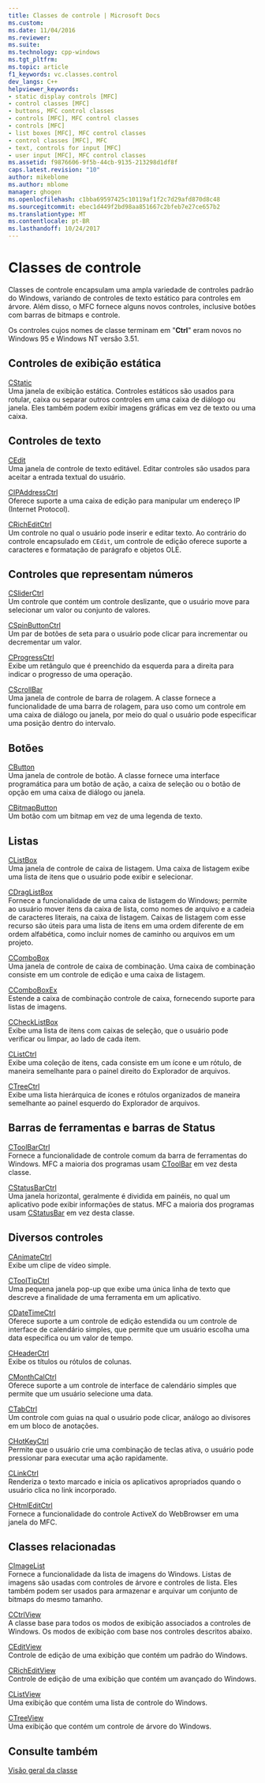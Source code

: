 ```yaml
---
title: Classes de controle | Microsoft Docs
ms.custom: 
ms.date: 11/04/2016
ms.reviewer: 
ms.suite: 
ms.technology: cpp-windows
ms.tgt_pltfrm: 
ms.topic: article
f1_keywords: vc.classes.control
dev_langs: C++
helpviewer_keywords:
- static display controls [MFC]
- control classes [MFC]
- buttons, MFC control classes
- controls [MFC], MFC control classes
- controls [MFC]
- list boxes [MFC], MFC control classes
- control classes [MFC], MFC
- text, controls for input [MFC]
- user input [MFC], MFC control classes
ms.assetid: f9876606-9f5b-44cb-9135-213298d1df8f
caps.latest.revision: "10"
author: mikeblome
ms.author: mblome
manager: ghogen
ms.openlocfilehash: c1bba69597425c10119af1f2c7d29afd870d8c48
ms.sourcegitcommit: ebec1d449f2bd98aa851667c2bfeb7e27ce657b2
ms.translationtype: MT
ms.contentlocale: pt-BR
ms.lasthandoff: 10/24/2017
---
```

# <a name="control-classes"></a>Classes de controle
Classes de controle encapsulam uma ampla variedade de controles padrão do Windows, variando de controles de texto estático para controles em árvore. Além disso, o MFC fornece alguns novos controles, inclusive botões com barras de bitmaps e controle.  
  
 Os controles cujos nomes de classe terminam em "**Ctrl**" eram novos no Windows 95 e Windows NT versão 3.51.  
  
## <a name="static-display-controls"></a>Controles de exibição estática  
 [CStatic](../mfc/reference/cstatic-class.md)  
 Uma janela de exibição estática. Controles estáticos são usados para rotular, caixa ou separar outros controles em uma caixa de diálogo ou janela. Eles também podem exibir imagens gráficas em vez de texto ou uma caixa.  
  
## <a name="text-controls"></a>Controles de texto  
 [CEdit](../mfc/reference/cedit-class.md)  
 Uma janela de controle de texto editável. Editar controles são usados para aceitar a entrada textual do usuário.  
  
 [CIPAddressCtrl](../mfc/reference/cipaddressctrl-class.md)  
 Oferece suporte a uma caixa de edição para manipular um endereço IP (Internet Protocol).  
  
 [CRichEditCtrl](../mfc/reference/cricheditctrl-class.md)  
 Um controle no qual o usuário pode inserir e editar texto. Ao contrário do controle encapsulado em `CEdit`, um controle de edição oferece suporte a caracteres e formatação de parágrafo e objetos OLE.  
  
## <a name="controls-that-represent-numbers"></a>Controles que representam números  
 [CSliderCtrl](../mfc/reference/csliderctrl-class.md)  
 Um controle que contém um controle deslizante, que o usuário move para selecionar um valor ou conjunto de valores.  
  
 [CSpinButtonCtrl](../mfc/reference/cspinbuttonctrl-class.md)  
 Um par de botões de seta para o usuário pode clicar para incrementar ou decrementar um valor.  
  
 [CProgressCtrl](../mfc/reference/cprogressctrl-class.md)  
 Exibe um retângulo que é preenchido da esquerda para a direita para indicar o progresso de uma operação.  
  
 [CScrollBar](../mfc/reference/cscrollbar-class.md)  
 Uma janela de controle de barra de rolagem. A classe fornece a funcionalidade de uma barra de rolagem, para uso como um controle em uma caixa de diálogo ou janela, por meio do qual o usuário pode especificar uma posição dentro do intervalo.  
  
## <a name="buttons"></a>Botões  
 [CButton](../mfc/reference/cbutton-class.md)  
 Uma janela de controle de botão. A classe fornece uma interface programática para um botão de ação, a caixa de seleção ou o botão de opção em uma caixa de diálogo ou janela.  
  
 [CBitmapButton](../mfc/reference/cbitmapbutton-class.md)  
 Um botão com um bitmap em vez de uma legenda de texto.  
  
## <a name="lists"></a>Listas  
 [CListBox](../mfc/reference/clistbox-class.md)  
 Uma janela de controle de caixa de listagem. Uma caixa de listagem exibe uma lista de itens que o usuário pode exibir e selecionar.  
  
 [CDragListBox](../mfc/reference/cdraglistbox-class.md)  
 Fornece a funcionalidade de uma caixa de listagem do Windows; permite ao usuário mover itens da caixa de lista, como nomes de arquivo e a cadeia de caracteres literais, na caixa de listagem. Caixas de listagem com esse recurso são úteis para uma lista de itens em uma ordem diferente de em ordem alfabética, como incluir nomes de caminho ou arquivos em um projeto.  
  
 [CComboBox](../mfc/reference/ccombobox-class.md)  
 Uma janela de controle de caixa de combinação. Uma caixa de combinação consiste em um controle de edição e uma caixa de listagem.  
  
 [CComboBoxEx](../mfc/reference/ccomboboxex-class.md)  
 Estende a caixa de combinação controle de caixa, fornecendo suporte para listas de imagens.  
  
 [CCheckListBox](../mfc/reference/cchecklistbox-class.md)  
 Exibe uma lista de itens com caixas de seleção, que o usuário pode verificar ou limpar, ao lado de cada item.  
  
 [CListCtrl](../mfc/reference/clistctrl-class.md)  
 Exibe uma coleção de itens, cada consiste em um ícone e um rótulo, de maneira semelhante para o painel direito do Explorador de arquivos.  
  
 [CTreeCtrl](../mfc/reference/ctreectrl-class.md)  
 Exibe uma lista hierárquica de ícones e rótulos organizados de maneira semelhante ao painel esquerdo do Explorador de arquivos.  
  
## <a name="toolbars-and-status-bars"></a>Barras de ferramentas e barras de Status  
 [CToolBarCtrl](../mfc/reference/ctoolbarctrl-class.md)  
 Fornece a funcionalidade de controle comum da barra de ferramentas do Windows. MFC a maioria dos programas usam [CToolBar](../mfc/reference/ctoolbar-class.md) em vez desta classe.  
  
 [CStatusBarCtrl](../mfc/reference/cstatusbarctrl-class.md)  
 Uma janela horizontal, geralmente é dividida em painéis, no qual um aplicativo pode exibir informações de status. MFC a maioria dos programas usam [CStatusBar](../mfc/reference/cstatusbar-class.md) em vez desta classe.  
  
## <a name="miscellaneous-controls"></a>Diversos controles  
 [CAnimateCtrl](../mfc/reference/canimatectrl-class.md)  
 Exibe um clipe de vídeo simple.  
  
 [CToolTipCtrl](../mfc/reference/ctooltipctrl-class.md)  
 Uma pequena janela pop-up que exibe uma única linha de texto que descreve a finalidade de uma ferramenta em um aplicativo.  
  
 [CDateTimeCtrl](../mfc/reference/cdatetimectrl-class.md)  
 Oferece suporte a um controle de edição estendida ou um controle de interface de calendário simples, que permite que um usuário escolha uma data específica ou um valor de tempo.  
  
 [CHeaderCtrl](../mfc/reference/cheaderctrl-class.md)  
 Exibe os títulos ou rótulos de colunas.  
  
 [CMonthCalCtrl](../mfc/reference/cmonthcalctrl-class.md)  
 Oferece suporte a um controle de interface de calendário simples que permite que um usuário selecione uma data.  
  
 [CTabCtrl](../mfc/reference/ctabctrl-class.md)  
 Um controle com guias na qual o usuário pode clicar, análogo ao divisores em um bloco de anotações.  
  
 [CHotKeyCtrl](../mfc/reference/chotkeyctrl-class.md)  
 Permite que o usuário crie uma combinação de teclas ativa, o usuário pode pressionar para executar uma ação rapidamente.  
  
 [CLinkCtrl](../mfc/reference/clinkctrl-class.md)  
 Renderiza o texto marcado e inicia os aplicativos apropriados quando o usuário clica no link incorporado.  
  
 [CHtmlEditCtrl](../mfc/reference/chtmleditctrl-class.md)  
 Fornece a funcionalidade do controle ActiveX do WebBrowser em uma janela do MFC.  
  
## <a name="related-classes"></a>Classes relacionadas  
 [CImageList](../mfc/reference/cimagelist-class.md)  
 Fornece a funcionalidade da lista de imagens do Windows. Listas de imagens são usadas com controles de árvore e controles de lista. Eles também podem ser usados para armazenar e arquivar um conjunto de bitmaps do mesmo tamanho.  
  
 [CCtrlView](../mfc/reference/cctrlview-class.md)  
 A classe base para todos os modos de exibição associados a controles de Windows. Os modos de exibição com base nos controles descritos abaixo.  
  
 [CEditView](../mfc/reference/ceditview-class.md)  
 Controle de edição de uma exibição que contém um padrão do Windows.  
  
 [CRichEditView](../mfc/reference/cricheditview-class.md)  
 Controle de edição de uma exibição que contém um avançado do Windows.  
  
 [CListView](../mfc/reference/clistview-class.md)  
 Uma exibição que contém uma lista de controle do Windows.  
  
 [CTreeView](../mfc/reference/ctreeview-class.md)  
 Uma exibição que contém um controle de árvore do Windows.  
  
## <a name="see-also"></a>Consulte também  
 [Visão geral da classe](../mfc/class-library-overview.md)

